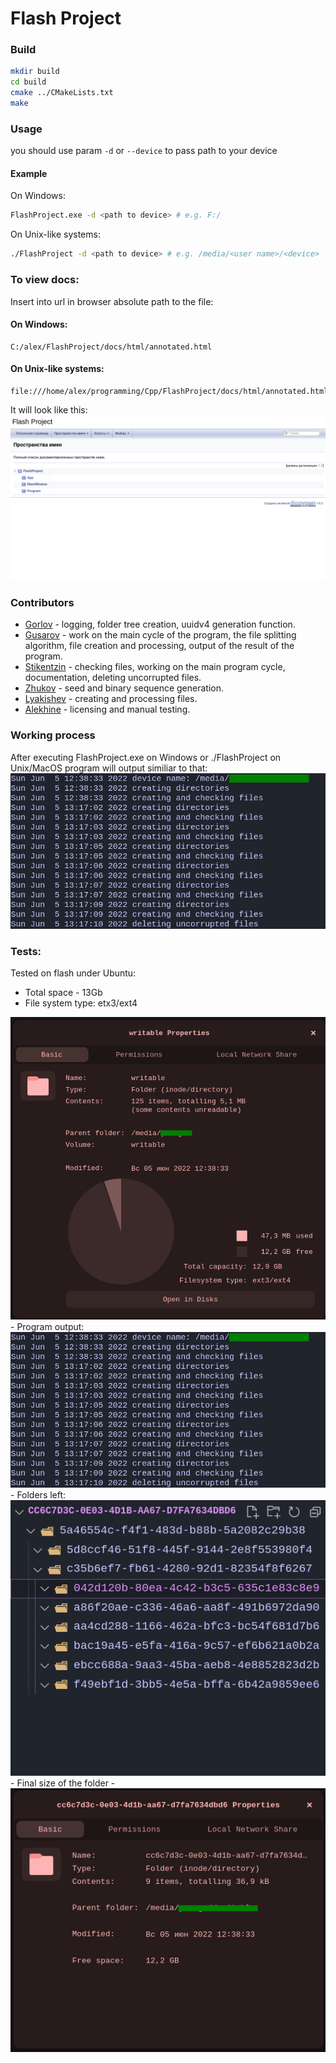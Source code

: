 Flash Project
========================
### Build
```bash
mkdir build
cd build
cmake ../CMakeLists.txt
make
```
### Usage
you should use param `-d` or `--device` to pass path to your device
#### Example
On Windows:
```bash
FlashProject.exe -d <path to device> # e.g. F:/
```
On Unix-like systems:
```bash
./FlashProject -d <path to device> # e.g. /media/<user name>/<device>
```

### To view docs:
Insert into url in browser absolute path to the file:

#### On Windows:
```url
C:/alex/FlashProject/docs/html/annotated.html
```

#### On Unix-like systems:
```url
file:///home/alex/programming/Cpp/FlashProject/docs/html/annotated.html
```
It will look like this:
<img src="./images/Pasted image 20220610205746.png">


### Contributors
- [Gorlov](https://github.com/gxrlxv) - logging, folder tree creation, uuidv4 generation function.
- [Gusarov](https://github.com/gusarow4321) - work on the main cycle of the program, the file splitting algorithm, file creation and processing, output of the result of the program.
- [Stikentzin](https://github.com/Skijetler) - checking files, working on the main program cycle, documentation, deleting uncorrupted files.
- [Zhukov](https://github.com/Abuzik) - seed and binary sequence generation.
- [Lyakishev](https://github.com/Vasillisska) - creating and processing files.
- [Alekhine](https://github.com/alehindev) - licensing and manual testing. 


### Working process
After executing FlashProject.exe on Windows or ./FlashProject on Unix/MacOS program will output similiar to that:
<img src="./images/photo_2022-06-05_13-22-12.jpg">



### Tests:
Tested on flash under Ubuntu:
- Total space - 13Gb
- File system type: etx3/ext4
<img src="./images/Pasted image 20220605132957.png">
- Program output:
<img src="./images/photo_2022-06-05_13-22-12.jpg">
- Folders left:
<img src="./images/Pasted image 20220605132642.png">
- Final size of the folder - 
<img src="./images/Pasted image 20220605132907.png">
